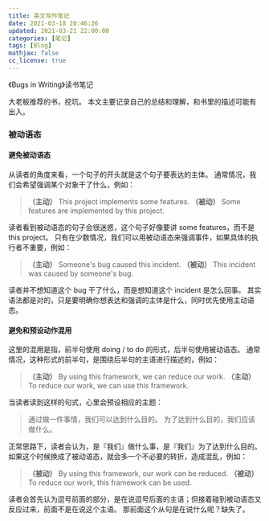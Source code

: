 ```yaml
---
title: 英文写作笔记
date: 2021-03-18 20:46:26
updated: 2021-03-21 22:00:00
categories: [笔记]
tags: [Blog]
mathjax: false
cc_license: true
---
```


《Bugs in Writing》读书笔记

<!--more-->

大老板推荐的书，挖坑。
本文主要记录自己的总结和理解，和书里的描述可能有出入。

### 被动语态

#### 避免被动语态

从读者的角度来看，一个句子的开头就是这个句子要表达的主体。
通常情况，我们会希望强调某个对象干了什么，例如：

> **（主动）** This project implements some features.
> **（被动）** Some features are implemented by this project.

读者看到被动语态的句子会很迷惑，这个句子好像要讲 some features，而不是 this project。
只有在少数情况，我们可以用被动语态来强调事件，如果具体的执行者不重要，例如：

> **（主动）** Someone's bug caused this incident.
> **（被动）** This incident was caused by someone's bug.

读者并不想知道这个 bug 干了什么，而是想知道这个 incident 是怎么回事。
其实语法都是对的，只是要明确你想表达和强调的主体是什么，同时优先使用主动语态。

#### 避免和预设动作混用

这里的混用是指，前半句使用 doing / to do 的形式，后半句使用被动语态。
通常情况，这种形式的前半句，是围绕后半句的主语进行描述的，例如：

> **（主动）** By using this framework, we can reduce our work.
> **（主动）** To reduce our work, we can use this framework.

当读者读到这样的句式，心里会预设相应的主题：

> 通过做一件事情，我们可以达到什么目的。
> 为了达到什么目的，我们应该做什么。

正常思路下，读者会认为，是『我们』做什么事，是『我们』为了达到什么目的。
如果这个时候换成了被动语态，就会多一个不必要的转折，造成混乱，例如：

> **（被动）** By using this framework, our work can be reduced.
> **（被动）** To reduce our work, this framework can be used.

读者会首先认为逗号前面的部分，是在说逗号后面的主语；但接着碰到被动语态又反应过来，前面不是在说这个主语。
那前面这个从句是在说什么呢？缺失了。